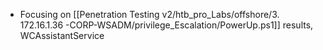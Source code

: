 -  Focusing on [[Penetration Testing v2/htb_pro_Labs/offshore/3. 172.16.1.36 -CORP-WSADM/privilege_Escalation/PowerUp.ps1]] results, WCAssistantService